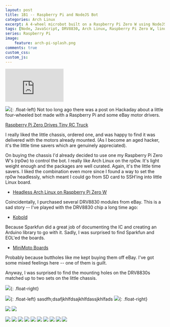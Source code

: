 ```yaml
---
layout: post
title: 1B1 -- Raspberry Pi and NodeJS Bot
categories: Arch Linux
excerpt: A 4-wheel microbot built on a Raspberry Pi Zero W using NodeJS.
tags: [Node, JavaScript, DRV8830, Arch Linux, Raspberry Pi Zero W, linux, i2c]
series: Raspberry Pi
image: 
    feature: arch-pi-splash.png
comments: true
custom_css:
custom_js: 
---
```



<iframe width="184" height="104" src="https://www.youtube.com/embed/PmRkM8vABuI" frameborder="0" allowfullscreen></iframe>


![](https://ladvien.com/images/1b1_frame.jpg){: .float-left} Not too long ago there was a post on Hackaday about a little four-wheeled bot made with a Raspberry Pi and some eBay motor drivers.

[Raspberry Pi Zero Drives Tiny RC Truck](https://hackaday.com/2018/01/24/raspberry-pi-zero-drives-tiny-rc-truck/)

I really liked the little chassis, ordered one, and was happy to find it was delivered with the motors already mounted.  (As I become an aged hacker, it's the little time savers which are genuinely appreciated).

On buying the chassis I'd already decided to use one my Raspberry Pi Zero W's (rp0w) to control the bot.  I really like Arch Linux on the rp0w.  It's light weight enough and the packages are well curated.  Again, it's the little time savers.  I liked the combination even more since I found a way to set the rp0w headlessly, which meant I could go from SD card to SSH'ing into little Linux board.

* [Headless Arch Linux on Raspberry Pi Zero W](https://ladvien.com/installing-arch-linux-raspberry-pi-zero-w/)

Coincidentally, I purchased several DRV8830 modules from eBay.  This is a sad story -- I've played with the DRV8830 chip a long time ago:

* [Kobold](https://ladvien.com/kobold/)

 Because Sparkfun did a great job of documenting the IC and creating an Arduino library to go with it.  Sadly, I was surprised to find Sparkfun and EOL'ed the boards.

* [MiniMoto Boards](https://www.sparkfun.com/products/retired/11890)

Probably because buttholes like me kept buying them off eBay.  I've got some mixed feelings here -- one of them is guilt.

Anyway, I was surprised to find the mounting holes on the DRV8830s matched up to two sets on the little chassis.

![](https://ladvien.com/images/1b1_holes_line_up.jpg){: .float-right}

![](https://ladvien.com/images/1b1_adding_power.jpg){: .float-left}
sasdfh;dsafjkhlfdsajkhlfdassjkhlfads
![](https://ladvien.com/images/1b1_board_latched_down.jpg){: .float-right}

![](https://ladvien.com/images/1b1_boards_latched_down2.jpg)
![](https://ladvien.com/images/1b1_adding_power.jpg)

![](https://ladvien.com/images/1b1_making_a_interface.jpg)
![](https://ladvien.com/images/1b1_no_strings.jpg)
![](https://ladvien.com/images/1b1_power_and_isolated.jpg)
![](https://ladvien.com/images/1b1_power.jpg)
![](https://ladvien.com/images/1b1_salvaged_load_share.jpg)
![](https://ladvien.com/images/1b1_screw_it_down.jpg)
![](https://ladvien.com/images/1b1_test_drv8830.jpg)
![](https://ladvien.com/images/1b1_thermal_paste.jpg)
![](https://ladvien.com/images/1b1_wiring_the_motors.jpg)
![](https://ladvien.com/images/1b1_wiring_motors_2.jpg)
